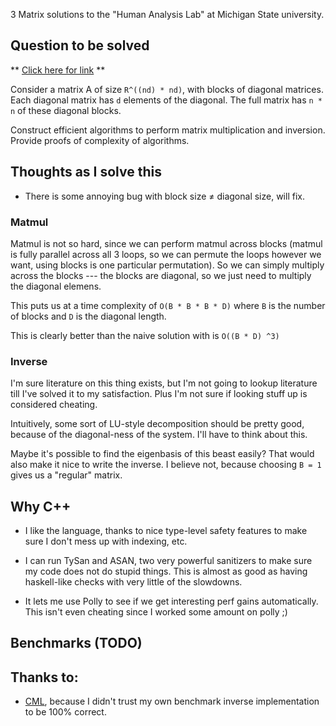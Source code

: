 3 Matrix solutions to the "Human Analysis Lab" at Michigan State university.


## Question to be solved
** [Click here for link](http://hal.cse.msu.edu/misc/join/) **

Consider a matrix A of size `R^((nd) * nd)`, with blocks of diagonal matrices. 
Each diagonal matrix has `d` elements of the diagonal. The full matrix has `n * n`
of these diagonal blocks.

Construct efficient algorithms to perform matrix multiplication and inversion.
Provide proofs of complexity of algorithms.

## Thoughts as I solve this

- There is some annoying bug with block size ≠ diagonal size, will fix.


### Matmul
Matmul is not so hard, since we can perform matmul across blocks (matmul is
fully parallel across all 3 loops, so we can permute the loops however we want,
using blocks is one particular permutation). So we can simply multiply across
the blocks --- the blocks are diagonal, so we just need to multiply the diagonal
elemens.

This puts us at a time complexity of `O(B * B * B * D)` 
where `B` is the number of blocks
and `D` is the diagonal length. 

This is clearly better than the naive solution with is `O((B * D) ^3)`

### Inverse
I'm sure literature on this thing exists, but I'm not going to lookup literature
till I've solved it to my satisfaction. Plus I'm not sure if looking stuff up
is considered cheating.

Intuitively, some sort of LU-style decomposition should be pretty good, because
of the diagonal-ness of the system. I'll have to think about this.

Maybe it's possible to find the eigenbasis of this beast easily? That would
also make it nice to write the inverse. I believe not, because choosing 
`B = 1` gives us a "regular" matrix.


## Why C++
- I like the language, thanks to nice type-level safety features to make sure
  I don't mess up with indexing, etc. 

- I can run TySan and ASAN, two very powerful sanitizers to make sure my code
  does not do stupid things. This is almost as good as having haskell-like checks
  with very little of the slowdowns.

- It lets me use Polly to see if we get interesting perf gains automatically.
  This isn't even cheating since I worked some amount on polly ;)

## Benchmarks (TODO)

## Thanks to:
- [CML](https://github.com/MichaelJWelsh/cml), because I didn't trust my own
  benchmark inverse implementation to be 100% correct.
